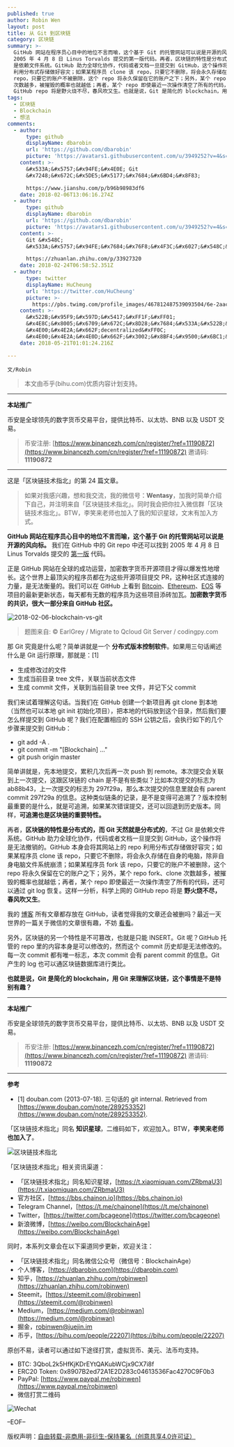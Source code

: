 ```yaml
---
published: true
author: Robin Wen
layout: post
title: 从 Git 到区块链
category: 区块链
summary: >-
  GitHub 网站在程序员心目中的地位不言而喻，这个基于 Git 的托管网站可以说是开源的风向标。我们在 GitHub 中的 Git repo 中还可以找到
  2005 年 4 月 8 日 Linus Torvalds 提交的第一版代码。再者，区块链的特性是分布式的，而 Git 天然就是分布式的，不过 Git
  是依赖文件系统。GitHub 助力全球化协作，代码或者文档一旦提交到 GitHub，这个操作将是无法撤销的。GitHub 本身会将其网站上的 repo
  利用分布式存储做好容灾；如果某程序员 clone 该 repo，只要它不删除，将会永久存储在自身的电脑，除非自身电脑文件系统崩溃；如果某程序员 fork 该
  repo，只要它的账户不被删除，这个 repo 将永久保留在它的账户之下；另外，某个 repo fork、clone
  次数越多，被摧毁的概率也就越低；再者，某个 repo 即使最近一次操作清空了所有的代码，还可以通过 git log 恢复。这样一分析，科学上网的
  GitHub repo 将是野火烧不尽，春风吹又生。也就是说，Git 是简化的 blockchain，用 Git 来理解区块链，这个事情是不是特别有趣？
tags:
  - 区块链
  - Blockchain
  - 想法
comments:
  - author:
      type: github
      displayName: dbarobin
      url: 'https://github.com/dbarobin'
      picture: 'https://avatars1.githubusercontent.com/u/3949252?v=4&s=73'
    content: >-
      &#x533A;&#x5757;&#x94FE;&#x4E0E; Git
      &#x7248;&#x672C;&#x5DE5;&#x5177;&#x7684;&#x6BD4;&#x8F83;

      https://www.jianshu.com/p/b96b98983df6
    date: 2018-02-06T13:06:16.274Z
  - author:
      type: github
      displayName: dbarobin
      url: 'https://github.com/dbarobin'
      picture: 'https://avatars1.githubusercontent.com/u/3949252?v=4&s=73'
    content: >-
      Git &#x548C;
      &#x533A;&#x5757;&#x94FE;&#x7684;&#x76F8;&#x4F3C;&#x6027;&#x548C;&#x5DEE;&#x5F02;&#x6027;&#x6BD4;&#x8F83;

      https://zhuanlan.zhihu.com/p/33927320
    date: 2018-02-24T06:58:52.351Z
  - author:
      type: twitter
      displayName: HuCheung
      url: 'https://twitter.com/HuCheung'
      picture: >-
        https://pbs.twimg.com/profile_images/467812487539093504/6e-2aacg_bigger.jpeg
    content: >-
      &#x522B;&#x95F9;&#x597D;&#x5417;&#xFF1F;&#xFF01;
      &#x4E8C;&#x8005;&#x6709;&#x672C;&#x8D28;&#x7684;&#x533A;&#x522B;&#xFF0C;
      &#x4E00;&#x4E2A;&#x662F;decentralized&#xFF0C;
      &#x4E00;&#x4E2A;&#x4E0D;&#x662F;&#x3002;&#x8BF4;&#x9500;&#x6BC1;&#x4F60;&#x7684;repo&#xFF0C;github&#x5206;&#x5206;&#x949F;&#x949F;&#x4E8B;&#xFF0C;blockchain&#x5374;&#x51E0;&#x4E4E;&#x4E0D;&#x53EF;&#x80FD;&#xFF01;
    date: 2018-05-21T01:01:24.216Z

---
```


`文/Robin`

> 本文由币乎(bihu.com)优质内容计划支持。

***

**本站推广**

币安是全球领先的数字货币交易平台，提供比特币、以太坊、BNB 以及 USDT 交易。

> 币安注册: [https://www.binancezh.com/cn/register/?ref=11190872](https://www.binancezh.com/cn/register/?ref=11190872)
> 邀请码: **11190872**

***

这是「区块链技术指北」的第 24 篇文章。

> 如果对我感兴趣，想和我交流，我的微信号：**Wentasy**，加我时简单介绍下自己，并注明来自「区块链技术指北」。同时我会把你拉入微信群「区块链技术指北」。BTW，李笑来老师也加入了我的知识星球，文末有加入方式。

**GitHub 网站在程序员心目中的地位不言而喻，这个基于 Git 的托管网站可以说是开源的风向标。** 我们在 GitHub 中的 Git repo 中还可以找到 2005 年 4 月 8 日 Linus Torvalds 提交的 [第一版](https://github.com/git/git/tree/e83c5163316f89bfbde7d9ab23ca2e25604af290) 代码。

正是 GitHub 网站在全球的成功运营，加密数字货币开源项目才得以爆发性地增长。这个世界上最顶尖的程序员都在为这些开源项目提交 PR，这种社区式连接的力量，是无法衡量的。我们可以在 GitHub 上看到 [Bitcoin](https://github.com/bitcoin/bitcoin)、[Ethereum](https://github.com/ethereum/go-ethereum)、[EOS](https://github.com/EOSIO/eos) 等项目的最新更新状态，每天都有无数的程序员为这些项目添砖加瓦。**加密数字货币的共识，很大一部分来自 GitHub 社区。**

![2018-02-06-blockchain-vs-git](https://cdn.dbarobin.com/fgXyzdP.jpg)

> 题图来自: © EarlGrey / Migrate to Qcloud Git Server / codingpy.com

那 Git 究竟是什么呢？简单讲就是一个 **分布式版本控制软件**。如果用三句话阐述什么是 Git 运行原理，那就是：[1]

* 生成修改过的文件
* 生成当前目录 tree 文件，关联当前状态文件
* 生成 commit 文件，关联到当前目录 tree 文件，并记下父 commit

我们来试着理解这句话。当我们在 GitHub 创建一个新项目再 git clone 到本地（当然也可以本地 git init 初始化项目），把本地的代码放到这个目录，然后我们要怎么样提交到 GitHub 呢？我们在配置相应的 SSH 公钥之后，会执行如下的几个步骤来提交到 GitHub：

* git add -A .
* git commit -m "[Blockchain] ..."
* git push origin master

简单讲就是，先本地提交，累积几次后再一次 push 到 remote。本次提交会关联到上一次提交，这跟区块链的 chain 是不是有些类似？比如本次提交的标志为 ab88b43，上一次提交的标志为 297f29a，那么本次提交的信息里就会有 parent commit 297f29a 的信息。这种类似链条的记录，是不是变得可追溯了？版本控制最重要的是什么，就是可追溯，如果某次错误提交，还可以回退到历史版本。同样，**可追溯也是区块链的重要特性。**

再者，**区块链的特性是分布式的，而 Git 天然就是分布式的**，不过 Git 是依赖文件系统。GitHub 助力全球化协作，代码或者文档一旦提交到 GitHub，这个操作将是无法撤销的。GitHub 本身会将其网站上的 repo 利用分布式存储做好容灾；如果某程序员 clone 该 repo，只要它不删除，将会永久存储在自身的电脑，除非自身电脑文件系统崩溃；如果某程序员 fork 该 repo，只要它的账户不被删除，这个 repo 将永久保留在它的账户之下；另外，某个 repo fork、clone 次数越多，被摧毁的概率也就越低；再者，某个 repo 即使最近一次操作清空了所有的代码，还可以通过 git log 恢复。这样一分析，科学上网的 GitHub repo 将是 **野火烧不尽，春风吹又生**。

我的 [博客](https://dbarobin.com) 所有文章都存放在 GitHub，读者觉得我的文章还会被删吗？最近一天世界的一篇关于微信的文章很有趣，不妨 [看看](https://blog.yitianshijie.net/2018/02/02/wechat-equals-gfw)。

另外，区块链的另一个特性是不可篡改，也就是只能 INSERT。Git 呢？GitHub 托管的 repo 里的内容本身是可以修改的，然而这个 commit 历史却是无法修改的。每一次 commit 都有唯一标志，本次 commit 会有 parent commit 的信息。Git 产生的 log 也可以通区块链数据库进行类比。

**也就是说，Git 是简化的 blockchain，用 Git 来理解区块链，这个事情是不是特别有趣？**

***

**本站推广**

币安是全球领先的数字货币交易平台，提供比特币、以太坊、BNB 以及 USDT 交易。

> 币安注册: [https://www.binancezh.com/cn/register/?ref=11190872](https://www.binancezh.com/cn/register/?ref=11190872)
> 邀请码: **11190872**

***

**参考**

* [1] douban.com (2013-07-18). 三句话的 git internal. Retrieved from [https://www.douban.com/note/289253352](https://www.douban.com/note/289253352).

「区块链技术指北」同名 **知识星球**，二维码如下，欢迎加入。BTW，**李笑来老师也加入了**。

![区块链技术指北](https://cdn.dbarobin.com/pQxlDqF.jpg)

「区块链技术指北」相关资讯渠道：

* 「区块链技术指北」同名知识星球，[https://t.xiaomiquan.com/ZRbmaU3](https://t.xiaomiquan.com/ZRbmaU3)
* 官方社区，[https://bbs.chainon.io](https://bbs.chainon.io)
* Telegram Channel，[https://t.me/chainone](https://t.me/chainone)
* Twitter，[https://twitter.com/bcageone](https://twitter.com/bcageone)
* 新浪微博，[https://weibo.com/BlockchainAge](https://weibo.com/BlockchainAge)

同时，本系列文章会在以下渠道同步更新，欢迎关注：

* 「区块链技术指北」同名微信公众号（微信号：BlockchainAge）
* 个人博客，[https://dbarobin.com](https://dbarobin.com)
* 知乎，[https://zhuanlan.zhihu.com/robinwen](https://zhuanlan.zhihu.com/robinwen)
* Steemit，[https://steemit.com/@robinwen](https://steemit.com/@robinwen)
* Medium，[https://medium.com/@robinwan](https://medium.com/@robinwan)
* 掘金，[robinwen@juejin.im](https://juejin.im/user/5673ccae60b2260ee435f89a/posts)
* 币乎，[https://bihu.com/people/22207](https://bihu.com/people/22207)

原创不易，读者可以通过如下途径打赏，虚拟货币、美元、法币均支持。

* BTC: 3QboL2k5HfKjKDrEYtQAKubWCjx9CX7i8f
* ERC20 Token: 0x8907B2ed72A1E2D283c04613536Fac4270C9F0b3
* PayPal: [https://www.paypal.me/robinwen](https://www.paypal.me/robinwen)
* 微信打赏二维码

![Wechat](https://cdn.dbarobin.com/SzoNl5b.jpg)

–EOF–

版权声明：[自由转载-非商用-非衍生-保持署名（创意共享4.0许可证）](http://creativecommons.org/licenses/by-nc-nd/4.0/deed.zh)
